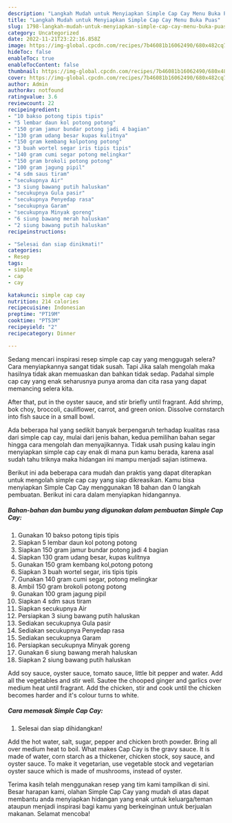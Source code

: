```yaml
---
description: "Langkah Mudah untuk Menyiapkan Simple Cap Cay Menu Buka Puas"
title: "Langkah Mudah untuk Menyiapkan Simple Cap Cay Menu Buka Puas"
slug: 1798-langkah-mudah-untuk-menyiapkan-simple-cap-cay-menu-buka-puas
category: Uncategorized
date: 2022-11-21T23:22:16.858Z
image: https://img-global.cpcdn.com/recipes/7b46081b16062490/680x482cq70/simple-cap-cay-foto-resep-utama.jpg
hideToc: false
enableToc: true
enableTocContent: false
thumbnail: https://img-global.cpcdn.com/recipes/7b46081b16062490/680x482cq70/simple-cap-cay-foto-resep-utama.jpg
cover: https://img-global.cpcdn.com/recipes/7b46081b16062490/680x482cq70/simple-cap-cay-foto-resep-utama.jpg
author: Admin
authorAv: notfound
ratingvalue: 3.6
reviewcount: 22
recipeingredient:
- "10 bakso potong tipis tipis"
- "5 lembar daun kol potong potong"
- "150 gram jamur bundar potong jadi 4 bagian"
- "130 gram udang besar kupas kulitnya"
- "150 gram kembang kolpotong potong"
- "3 buah wortel segar iris tipis tipis"
- "140 gram cumi segar potong melingkar"
- "150 gram brokoli potong potong"
- "100 gram jagung pipil"
- "4 sdm saus tiram"
- "secukupnya Air"
- "3 siung bawang putih haluskan"
- "secukupnya Gula pasir"
- "secukupnya Penyedap rasa"
- "secukupnya Garam"
- "secukupnya Minyak goreng"
- "6 siung bawang merah haluskan"
- "2 siung bawang putih haluskan"
recipeinstructions:

- "Selesai dan siap dinikmati!"
categories:
- Resep
tags:
- simple
- cap
- cay

katakunci: simple cap cay 
nutrition: 214 calories
recipecuisine: Indonesian
preptime: "PT19M"
cooktime: "PT53M"
recipeyield: "2"
recipecategory: Dinner

---
```



Sedang mencari inspirasi resep simple cap cay yang menggugah selera? Cara menyiapkannya sangat tidak susah. Tapi Jika salah mengolah maka hasilnya tidak akan memuaskan dan bahkan tidak sedap. Padahal simple cap cay yang enak seharusnya punya aroma dan cita rasa yang dapat memancing selera kita.


After that, put in the oyster sauce, and stir briefly until fragrant. Add shrimp, bok choy, broccoli, cauliflower, carrot, and green onion. Dissolve cornstarch into fish sauce in a small bowl.

Ada beberapa hal yang sedikit banyak berpengaruh terhadap kualitas rasa dari simple cap cay, mulai dari jenis bahan, kedua pemilihan bahan segar hingga cara mengolah dan menyajikannya. Tidak usah pusing kalau ingin menyiapkan simple cap cay enak di mana pun kamu berada, karena asal sudah tahu triknya maka hidangan ini mampu menjadi sajian istimewa.


Berikut ini ada beberapa cara mudah dan praktis yang dapat diterapkan untuk mengolah simple cap cay yang siap dikreasikan. Kamu bisa menyiapkan Simple Cap Cay menggunakan 18 bahan dan 0 langkah pembuatan. Berikut ini cara dalam menyiapkan hidangannya.

<!--inarticleads1-->

##### Bahan-bahan dan bumbu yang digunakan dalam pembuatan Simple Cap Cay:

1. Gunakan 10 bakso potong tipis tipis
1. Siapkan 5 lembar daun kol potong potong
1. Siapkan 150 gram jamur bundar potong jadi 4 bagian
1. Siapkan 130 gram udang besar, kupas kulitnya
1. Gunakan 150 gram kembang kol,potong potong
1. Siapkan 3 buah wortel segar, iris tipis tipis
1. Gunakan 140 gram cumi segar, potong melingkar
1. Ambil 150 gram brokoli potong potong
1. Gunakan 100 gram jagung pipil
1. Siapkan 4 sdm saus tiram
1. Siapkan secukupnya Air
1. Persiapkan 3 siung bawang putih haluskan
1. Sediakan secukupnya Gula pasir
1. Sediakan secukupnya Penyedap rasa
1. Sediakan secukupnya Garam
1. Persiapkan secukupnya Minyak goreng
1. Gunakan 6 siung bawang merah haluskan
1. Siapkan 2 siung bawang putih haluskan


Add soy sauce, oyster sauce, tomato sauce, little bit pepper and water. Add all the vegetables and stir well. Sautee the chooped ginger and garlics over medium heat until fragrant. Add the chicken, stir and cook until the chicken becomes harder and it&#39;s colour turns to white. 

<!--inarticleads2-->

##### Cara memasak Simple Cap Cay:


1. Selesai dan siap dihidangkan!

Add the hot water, salt, sugar, pepper and chicken broth powder. Bring all over medium heat to boil. What makes Cap Cay is the gravy sauce. It is made of water, corn starch as a thickener, chicken stock, soy sauce, and oyster sauce. To make it vegetarian, use vegetable stock and vegetarian oyster sauce which is made of mushrooms, instead of oyster. 

Terima kasih telah menggunakan resep yang tim kami tampilkan di sini. Besar harapan kami, olahan Simple Cap Cay yang mudah di atas dapat membantu anda menyiapkan hidangan yang enak untuk keluarga/teman ataupun menjadi inspirasi bagi kamu yang berkeinginan untuk berjualan makanan. Selamat mencoba!
